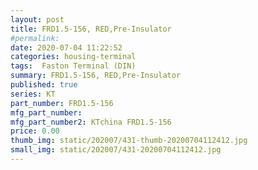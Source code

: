 ```yaml
---
layout: post
title: FRD1.5-156, RED,Pre-Insulator
#permalink: 
date: 2020-07-04 11:22:52
categories: housing-terminal
tags:  Faston Terminal (DIN)
summary: FRD1.5-156, RED,Pre-Insulator
published: true 
series: KT
part_number: FRD1.5-156
mfg_part_number: 
mfg_part_number2: KTchina FRD1.5-156
price: 0.00
thumb_img: static/202007/431-thumb-20200704112412.jpg
small_img: static/202007/431-20200704112412.jpg
---
```



